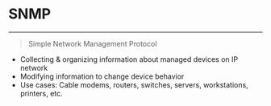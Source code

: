 # SNMP
___
> Simple Network Management Protocol
- Collecting & organizing information about managed devices on IP network
- Modifying information to change device behavior
- Use cases: Cable modems, routers, switches, servers, workstations, printers, etc.